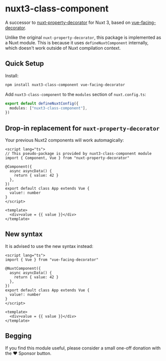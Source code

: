 # nuxt3-class-component

A successor to [nuxt-property-decorator](https://github.com/nuxt-community/nuxt-property-decorator) for Nuxt 3, based on [vue-facing-decorator](https://github.com/facing-dev/vue-facing-decorator).

Unlike the original `nuxt-property-decorator`, this package is implemented as a Nuxt module. This is because it uses `defineNuxtComponent` internally, which doesn't work outside of Nuxt compilation context.

## Quick Setup

Install:

```sh
npm install nuxt3-class-component vue-facing-decorator
```

Add `nuxt3-class-component` to the `modules` section of `nuxt.config.ts`:

```ts
export default defineNuxtConfig({
  modules: ["nuxt3-class-component"],
})
```

## Drop-in replacement for `nuxt-property-decorator`

Your previous Nuxt2 components will work automagically:

```vue
<script lang="ts">
// This pseudo-package is provided by nuxt3-class-component module
import { Component, Vue } from "nuxt-property-decorator"

@Component({
  async asyncData() {
    return { value: 42 }
  },
})
export default class App extends Vue {
  value!: number
}
</script>

<template>
  <div>value = {{ value }}</div>
</template>
```

## New syntax

It is advised to use the new syntax instead:

```vue
<script lang="ts">
import { Vue } from "vue-facing-decorator"

@NuxtComponent({
  async asyncData() {
    return { value: 42 }
  },
})
export default class App extends Vue {
  value!: number
}
</script>

<template>
  <div>value = {{ value }}</div>
</template>
```

## Begging

If you find this module useful, please consider a small one-off donation with the ❤️ Sponsor button.
